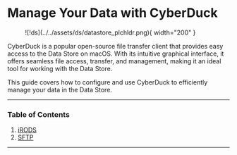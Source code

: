 # Manage Your Data with CyberDuck

<figure markdown>
  ![!ds](../../assets/ds/datastore_plchldr.png){ width="200" }
</figure>

CyberDuck is a popular open-source file transfer client that provides easy access to the Data Store on macOS. With its intuitive graphical interface, it offers seamless file access, transfer, and management, making it an ideal tool for working with the Data Store.

This guide covers how to configure and use CyberDuck to efficiently manage your data in the Data Store.

---

### Table of Contents

1. [iRODS](irods.md)
2. [SFTP](sftp.md)

---

